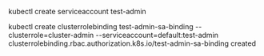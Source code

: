 kubectl create serviceaccount test-admin

kubectl create clusterrolebinding test-admin-sa-binding --clusterrole=cluster-admin --serviceaccount=default:test-admin
clusterrolebinding.rbac.authorization.k8s.io/test-admin-sa-binding created